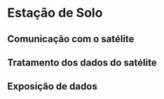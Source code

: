 # Estação de Solo

## Comunicação com o satélite

## Tratamento dos dados do satélite

## Exposição de dados

